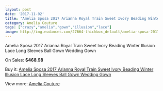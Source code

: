 ```yaml
---
layout: post
date: '2017-11-02'
title: "Amelia Sposa 2017 Arianna Royal Train Sweet Ivory Beading Winter Illusion Lace Long Sleeves Ball Gown Wedding Gown"
category: Amelia Couture
tags: ["crazy","amelia","gown","illusion","lace"]
image: http://img.eudances.com/27664-thickbox_default/amelia-sposa-2017-arianna-royal-train-sweet-ivory-beading-winter-illusion-lace-long-sleeves-ball-gown-wedding-gown.jpg
---
```

Amelia Sposa 2017 Arianna Royal Train Sweet Ivory Beading Winter Illusion Lace Long Sleeves Ball Gown Wedding Gown

On Sales: **$468.98**
<a href="https://www.eudances.com/en/amelia-couture/9199-amelia-sposa-2017-arianna-royal-train-sweet-ivory-beading-winter-illusion-lace-long-sleeves-ball-gown-wedding-gown.html"><amp-img layout="responsive" width="600" height="600" src="//img.eudances.com/27664-thickbox_default/amelia-sposa-2017-arianna-royal-train-sweet-ivory-beading-winter-illusion-lace-long-sleeves-ball-gown-wedding-gown.jpg" alt="Amelia Sposa 2017 Arianna Royal Train Sweet Ivory Beading Winter Illusion Lace Long Sleeves Ball Gown Wedding Gown 0" /></a>
<a href="https://www.eudances.com/en/amelia-couture/9199-amelia-sposa-2017-arianna-royal-train-sweet-ivory-beading-winter-illusion-lace-long-sleeves-ball-gown-wedding-gown.html"><amp-img layout="responsive" width="600" height="600" src="//img.eudances.com/27672-thickbox_default/amelia-sposa-2017-arianna-royal-train-sweet-ivory-beading-winter-illusion-lace-long-sleeves-ball-gown-wedding-gown.jpg" alt="Amelia Sposa 2017 Arianna Royal Train Sweet Ivory Beading Winter Illusion Lace Long Sleeves Ball Gown Wedding Gown 1" /></a>
<a href="https://www.eudances.com/en/amelia-couture/9199-amelia-sposa-2017-arianna-royal-train-sweet-ivory-beading-winter-illusion-lace-long-sleeves-ball-gown-wedding-gown.html"><amp-img layout="responsive" width="600" height="600" src="//img.eudances.com/27671-thickbox_default/amelia-sposa-2017-arianna-royal-train-sweet-ivory-beading-winter-illusion-lace-long-sleeves-ball-gown-wedding-gown.jpg" alt="Amelia Sposa 2017 Arianna Royal Train Sweet Ivory Beading Winter Illusion Lace Long Sleeves Ball Gown Wedding Gown 2" /></a>
<a href="https://www.eudances.com/en/amelia-couture/9199-amelia-sposa-2017-arianna-royal-train-sweet-ivory-beading-winter-illusion-lace-long-sleeves-ball-gown-wedding-gown.html"><amp-img layout="responsive" width="600" height="600" src="//img.eudances.com/27670-thickbox_default/amelia-sposa-2017-arianna-royal-train-sweet-ivory-beading-winter-illusion-lace-long-sleeves-ball-gown-wedding-gown.jpg" alt="Amelia Sposa 2017 Arianna Royal Train Sweet Ivory Beading Winter Illusion Lace Long Sleeves Ball Gown Wedding Gown 3" /></a>
<a href="https://www.eudances.com/en/amelia-couture/9199-amelia-sposa-2017-arianna-royal-train-sweet-ivory-beading-winter-illusion-lace-long-sleeves-ball-gown-wedding-gown.html"><amp-img layout="responsive" width="600" height="600" src="//img.eudances.com/27669-thickbox_default/amelia-sposa-2017-arianna-royal-train-sweet-ivory-beading-winter-illusion-lace-long-sleeves-ball-gown-wedding-gown.jpg" alt="Amelia Sposa 2017 Arianna Royal Train Sweet Ivory Beading Winter Illusion Lace Long Sleeves Ball Gown Wedding Gown 4" /></a>
<a href="https://www.eudances.com/en/amelia-couture/9199-amelia-sposa-2017-arianna-royal-train-sweet-ivory-beading-winter-illusion-lace-long-sleeves-ball-gown-wedding-gown.html"><amp-img layout="responsive" width="600" height="600" src="//img.eudances.com/27668-thickbox_default/amelia-sposa-2017-arianna-royal-train-sweet-ivory-beading-winter-illusion-lace-long-sleeves-ball-gown-wedding-gown.jpg" alt="Amelia Sposa 2017 Arianna Royal Train Sweet Ivory Beading Winter Illusion Lace Long Sleeves Ball Gown Wedding Gown 5" /></a>
<a href="https://www.eudances.com/en/amelia-couture/9199-amelia-sposa-2017-arianna-royal-train-sweet-ivory-beading-winter-illusion-lace-long-sleeves-ball-gown-wedding-gown.html"><amp-img layout="responsive" width="600" height="600" src="//img.eudances.com/27667-thickbox_default/amelia-sposa-2017-arianna-royal-train-sweet-ivory-beading-winter-illusion-lace-long-sleeves-ball-gown-wedding-gown.jpg" alt="Amelia Sposa 2017 Arianna Royal Train Sweet Ivory Beading Winter Illusion Lace Long Sleeves Ball Gown Wedding Gown 6" /></a>
<a href="https://www.eudances.com/en/amelia-couture/9199-amelia-sposa-2017-arianna-royal-train-sweet-ivory-beading-winter-illusion-lace-long-sleeves-ball-gown-wedding-gown.html"><amp-img layout="responsive" width="600" height="600" src="//img.eudances.com/27666-thickbox_default/amelia-sposa-2017-arianna-royal-train-sweet-ivory-beading-winter-illusion-lace-long-sleeves-ball-gown-wedding-gown.jpg" alt="Amelia Sposa 2017 Arianna Royal Train Sweet Ivory Beading Winter Illusion Lace Long Sleeves Ball Gown Wedding Gown 7" /></a>
<a href="https://www.eudances.com/en/amelia-couture/9199-amelia-sposa-2017-arianna-royal-train-sweet-ivory-beading-winter-illusion-lace-long-sleeves-ball-gown-wedding-gown.html"><amp-img layout="responsive" width="600" height="600" src="//img.eudances.com/27665-thickbox_default/amelia-sposa-2017-arianna-royal-train-sweet-ivory-beading-winter-illusion-lace-long-sleeves-ball-gown-wedding-gown.jpg" alt="Amelia Sposa 2017 Arianna Royal Train Sweet Ivory Beading Winter Illusion Lace Long Sleeves Ball Gown Wedding Gown 8" /></a>

Buy it: [Amelia Sposa 2017 Arianna Royal Train Sweet Ivory Beading Winter Illusion Lace Long Sleeves Ball Gown Wedding Gown](https://www.eudances.com/en/amelia-couture/9199-amelia-sposa-2017-arianna-royal-train-sweet-ivory-beading-winter-illusion-lace-long-sleeves-ball-gown-wedding-gown.html "Amelia Sposa 2017 Arianna Royal Train Sweet Ivory Beading Winter Illusion Lace Long Sleeves Ball Gown Wedding Gown")

View more: [Amelia Couture](https://www.eudances.com/en/54-Amelia-Couture "Amelia Couture")